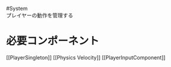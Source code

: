 #System  
プレイヤーの動作を管理する

# 必要コンポーネント
[[PlayerSingleton]]
[[Physics Velocity]]
[[PlayerInputComponent]]